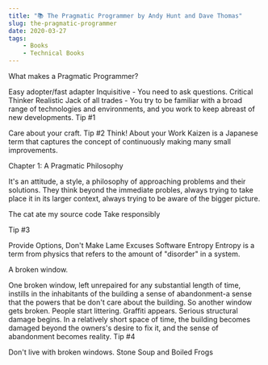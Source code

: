 ```yaml
---
title: "📚 The Pragmatic Programmer by Andy Hunt and Dave Thomas"
slug: the-pragmatic-programmer
date: 2020-03-27
tags:
    - Books
    - Technical Books
---
```

What makes a Pragmatic Programmer?

Easy adopter/fast adapter
Inquisitive - You need to ask questions.
Critical Thinker
Realistic
Jack of all trades - You try to be familiar with a broad range of technologies and environments, and you work to keep abreast of new developments.
Tip #1

Care about your craft.
Tip #2
Think! About your Work
Kaizen is a Japanese term that captures the concept of continuously making many small improvements.

Chapter 1: A Pragmatic Philosophy

It's an attitude, a style, a philosophy of approaching problems and their solutions. They think beyond the immediate probles, always trying to take place it in its larger context, always trying to be aware of the bigger picture.

The cat ate my source code
Take responsibly

Tip #3

Provide Options, Don't Make Lame Excuses
Software Entropy
Entropy is a term from physics that refers to the amount of "disorder" in a system.

A broken window.

One broken window, left unrepaired for any substantial length of time, instills in the inhabitants of the building a sense of abandonment-a sense that the powers that be don't care about the building. So another window gets broken. People start littering. Graffiti appears. Serious structural damage begins. In a relatively short space of time, the building becomes damaged beyond the owners's desire to fix it, and the sense of abandonment becomes reality.
Tip #4

Don't live with broken windows.
Stone Soup and Boiled Frogs